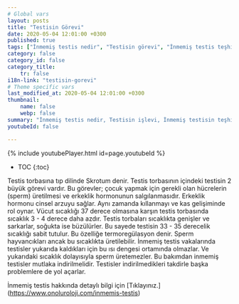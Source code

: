 ```yaml
---
# Global vars
layout: posts
title: "Testisin Görevi"
date: 2020-05-04 12:01:00 +0300
published: true
tags: ["İnmemiş testis nedir", "Testisin görevi", "İnmemiş testis teşhisi", "Mahcup testis", "İnmemiş testis muayene", "İnmemiş testis ameliyatı", "İnmemiş testis ameliyat teknikleri", "inmemiş testis" , "inmemiş testis laparoskopi" , "utangaç testis" , "retraktil testis" , "ele gelmeyen testis" , "inmemiş testis neden indirilir" , "inmemiş testis nedeni" , "inmemiş testis kısırlık" , "inmemiş testis kanser" , "inmemiş testis torsiyonu" , "inmemiş testis ilaç" , "inmemiş testis tedavi" , "inmemiş testis çözüm" , "orşiopeksi" , "fowler-stephens" , "damarı kesilmeden inmemiş testis ameliyatı" , "başarısız inmemiş testis ameliyatı" , "başarısız inmemiş testis" , "re-do inmemiş testis"]
category: false
category_id: false
category_title:
    tr: false
i18n-link: "testisin-gorevi"
# Theme specific vars
last_modified_at: 2020-05-04 12:01:00 +0300
thumbnail:
    name: false
    webp: false
summary: "İnmemiş testis nedir, Testisin işlevi, İnmemiş testisin teşhisi, Mahcup testis, İnmemiş testiste fizik muayene, İnmemiş testis ameliyatı ve ameliyat teknikleri, Başarısız operasyonla indirilememiş testisler nasıl indirilir?, İndirilemeyen testis var mıdır?"
youtubeId: false

---
```

{% include youtubePlayer.html id=page.youtubeId %}

* TOC
{:toc}

Testis torbasına tıp dilinde Skrotum denir. Testis torbasının içindeki testisin 2 büyük görevi vardır. Bu görevler; çocuk yapmak için gerekli olan hücrelerin (sperm) üretilmesi ve erkeklik hormonunun salgılanmasıdır. Erkeklik hormonu cinsel arzuyu sağlar. Aynı zamanda kıllanmayı ve kas gelişiminde rol oynar. Vücut sıcaklığı 37 derece olmasına karşın testis torbasında sıcaklık 3 - 4 derece daha azdır. Testis torbaları sıcaklıkta genişler ve sarkarlar, soğukta ise büzülürler. Bu sayede testisin 33 - 35 derecelik sıcaklığı sabit tutulur. Bu özelliğe termoregülasyon denir. Sperm hayvancıkları ancak bu sıcaklıkta üretilebilir. İnmemiş testis vakalarında testisler yukarıda kaldıkları için bu ısı dengesi ortamında olmazlar. Ve yukarıdaki sıcaklık dolayısıyla sperm üretemezler. Bu bakımdan inmemiş testisler mutlaka indirilmelidir. Testisler indirilmedikleri takdirle başka problemlere de yol açarlar.


İnmemiş testis hakkında detaylı bilgi için [Tıklayınız.] (https://www.onoluroloji.com/inmemis-testis)
